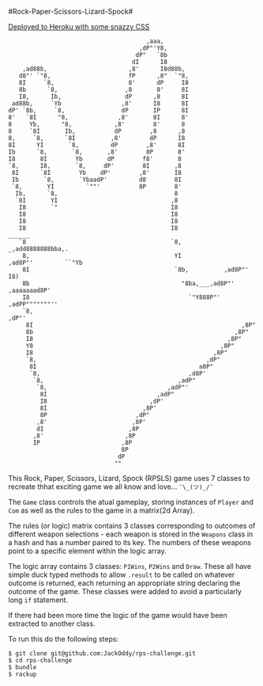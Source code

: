 #Rock-Paper-Scissors-Lizard-Spock#

[Deployed to Heroku with some snazzy CSS](https://rckpprscslzdspk.herokuapp.com/)

```
                                       ,aaa,
                                     ,dP"'Y8,
                                    dP"   `8b
                                   dI      I8
    ,ad88b,                       ,8'      I8d88b,
   d8"' `"8,                      fP      ,8"  `"8,
   8I     `8,                     8'      dP     I8
   8b      `8,                   ,8       8'     8I
   I8,      Ib,                  dP      ,8      8I
 ad88b,     `Yb                 ,8'      I8      8I
dP' `8b,     `8,                dP       IP      8I
8'   `8I      "8,              ,8'       8I      8'
8     Yb,      "8,            ,8'        8'      8
8     `8I       Ib,           dP        ,8      ,8
8,     `8,      `8I          ,8'        dP      I8
8I      YI       `8,         dP        ,8'      8I
Ib      `8,       `8,       ,8'        8P       8'
I8       8I        Yb       dP        f8'       8
`8,      I8,       `8,     dP'        8I       ,8
 8I      `8I        Yb    dP'        ,8'       I8
 Ib       `8,       `YbaadP'         d8        8I
 `8,       YI         `""'           8P        8'
  Ib,      `8,                                 8
  `8I       YI                                ,8
   I8       `"                                I8
   I8                                         I8
   I8                                         I8
   I8                                         I8                        ______
   `8                                         `8,                  _,add8888888bba,.
    8,                                         YI               ,ad8P"'         ``"Yb
    8I                                         `8b,          ,ad8P"'               I8)
    8b                                           "8ba,___,ad8P"'          ,aaaaaaad8P'
    I8                                             `"Y888P"'          ,adPP"""""""''
    `8,                                                             ,dP"'
     8I                                                           ,8P"
     8b                                                         ,8P"
     I8                                                       ,8P"
     Y8                                                     ,8P"
     I8                                                   ,8P"
     `8,                                                ,dP"
      8I                                              a8P"
      `8,                                          ,d8P'
       `8,                                      ,adP"
        `8,                                  ,adP"'
         8I                               ,adP"
         I8                             ,dP'
         8I                           ,8P'
         8P                         ,dP"
        ,8'                        ,8P'
        dI                        ,8P
       ,8'                       ,8P
       IP                       ,8P
                                8P
                               dP
                              ""
```

This Rock, Paper, Scissors, Lizard, Spock (RPSLS) game uses 7 classes to recreate thhat exciting game we all know and love... `¯\_(ツ)_/¯`

The `Game` class controls the atual gameplay, storing instances of `Player` and `Com` as well as the rules to the game in a matrix(2d Array).

The rules (or logic) matrix contains 3 classes corresponding to outcomes of different weapon selections - each weapon is stored in the `Weapons` class in a hash and has a number paired to its key. The numbers of these weapons point to a specific element within the logic array.

The logic array contains 3 classes: `P1Wins`, `P2Wins` and `Draw`. These all have simple duck typed methods to allow `.result` to be called on whatever outcome is returned, each returning an appropriate string declaring the outcome of the game. These classes were added to avoid a particularly long `if` statement.

If there had been more time the logic of the game would have been extracted to another class.

To run this do the following steps:

```
$ git clone git@github.com:JackOddy/rps-challenge.git
$ cd rps-challenge
$ bundle
$ rackup
```

